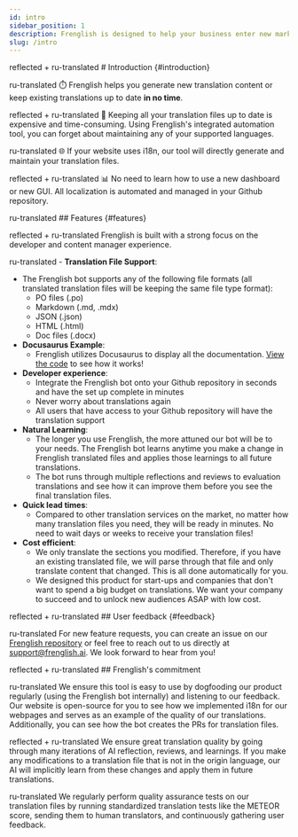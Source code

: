 ```yaml
---
id: intro
sidebar_position: 1
description: Frenglish is designed to help your business enter new markets quickly with automated translations.
slug: /intro
---
```


reflected + ru-translated # Introduction {#introduction}

ru-translated ⏱️ Frenglish helps you generate new translation content or keep existing translations up to date **in no time**.

reflected + ru-translated 💸 Keeping all your translation files up to date is expensive and time-consuming. Using Frenglish's integrated automation tool, you can forget about maintaining any of your supported languages.

ru-translated 🌐 If your website uses i18n, our tool will directly generate and maintain your translation files.

reflected + ru-translated 📊 No need to learn how to use a new dashboard or new GUI. All localization is automated and managed in your Github repository.

ru-translated ## Features {#features}

reflected + ru-translated Frenglish is built with a strong focus on the developer and content manager experience.

ru-translated - **Translation File Support**:
  - The Frenglish bot supports any of the following file formats (all translated translation files will be keeping the same file type format):
    - PO files (.po)
    - Markdown (.md, .mdx)
    - JSON (.json)
    - HTML (.html)
    - Doc files (.docx)
- **Docusaurus Example**:
  - Frenglish utilizes Docusaurus to display all the documentation. [View the code](https://github.com/Frenglish/frenglish-docs) to see how it works!
- **Developer experience**:
  - Integrate the Frenglish bot onto your Github repository in seconds and have the set up complete in minutes
  - Never worry about translations again
  - All users that have access to your Github repository will have the translation support
- **Natural Learning**:
  - The longer you use Frenglish, the more attuned our bot will be to your needs. The Frenglish bot learns anytime you make a change in Frenglish translated files and applies those learnings to all future translations.
  - The bot runs through multiple reflections and reviews to evaluation translations and see how it can improve them before you see the final translation files.
- **Quick lead times**:
  - Compared to other translation services on the market, no matter how many translation files you need, they will be ready in minutes. No need to wait days or weeks to receive your translation files!
- **Cost efficient**:
  - We only translate the sections you modified. Therefore, if you have an existing translated file, we will parse through that file and only translate content that changed. This is all done automatically for you.
  - We designed this product for start-ups and companies that don't want to spend a big budget on translations. We want your company to succeed and to unlock new audiences ASAP with low cost.

reflected + ru-translated ## User feedback {#feedback}

ru-translated For new feature requests, you can create an issue on our [Frenglish repository](https://github.com/viv-cheung/frenglish-website-vite) or feel free to reach out to us directly at support@frenglish.ai. We look forward to hear from you!

reflected + ru-translated ## Frenglish's commitment

ru-translated We ensure this tool is easy to use by dogfooding our product regularly (using the Frenglish bot internally) and listening to our feedback. Our website is open-source for you to see how we implemented i18n for our webpages and serves as an example of the quality of our translations. Additionally, you can see how the bot creates the PRs for translation files.

reflected + ru-translated We ensure great translation quality by going through many iterations of AI reflection, reviews, and learnings. If you make any modifications to a translation file that is not in the origin language, our AI will implicitly learn from these changes and apply them in future translations.

ru-translated We regularly perform quality assurance tests on our translation files by running standardized translation tests like the METEOR score, sending them to human translators, and continuously gathering user feedback.